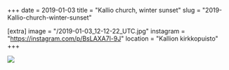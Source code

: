 +++
date = 2019-01-03
title = "Kallio church, winter sunset"
slug = "2019-Kallio-church-winter-sunset"

[extra]
image = "/2019-01-03_12-12-22_UTC.jpg"
instagram = "https://instagram.com/p/BsLAXA7l-9J"
location = "Kallion kirkkopuisto"
+++

<img src="/2019-01-03_12-12-22_UTC.jpg" />
